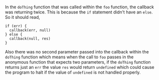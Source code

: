In the `doThing` function that was called within the `foo` function, the callback was returning twice. This is because the `if` statement didn't have an `else`. So it should read,

```
if (err) {
  callback(err, null)
} else {
  callback(null, res)
}
```

Also there was no second parameter passed into the callback within the `doThing` function which means when the call to `foo` passes in the anonymous function that expects two parameters, if the `doThing` function returns just an `err` the value `res` would return `undefined` which could cause the program to halt if the value of `undefined` is not handled properly.
